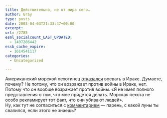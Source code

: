 ```yaml
---
title: Действительно, не от мира сего…
author: Gray
type: posts
date: 2003-04-03T21:33:47+00:00
excerpt:
url: /2785
esml_socialcount_LAST_UPDATED:
  - 1497286442
essb_cache_expire:
  - 1614541117
categories:
  - Uncategorized

---
```








Американский морской пехотинец <a href="http://seattlepi.nwsource.com/local/115386_wobjector02.shtml" target="_blank">отказался</a> воевать в Ираке. Думаете, почему? Не потому, что он возражает против войны в Ираке, нет. Потому что он вообще возражает против войны. &#171;Я не имел полного представления о том, что мне придется делать. Морская пехота не особо рекламирует тот факт, что они убивают людей&#187;.  
Ну, как тут не согласиться с <a href="http://www.scalzi.com/whatever/archives/000048.html" target="_blank">комментарием</a> &#8212; парень, с какой луны ты свалился, если этого не знаешь?